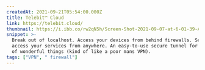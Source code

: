 ```yaml
---
createdAt: 2021-09-21T05:54:00.000Z
title: Telebit™ Cloud
link: https://telebit.cloud/
thumbnail: https://i.ibb.co/rw2qN5h/Screen-Shot-2021-09-07-at-6-01-39-AM.png
snippet: >-
  Break out of localhost. Access your devices from behind firewalls. Securely
  access your services from anywhere. An easy-to-use secure tunnel for all sorts
  of wonderful things (kind of like a poor mans VPN).
tags: ["VPN", " firewall"]
---
```

